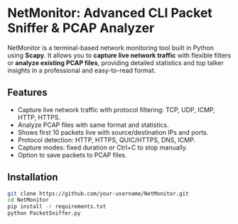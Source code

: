 # NetMonitor: Advanced CLI Packet Sniffer & PCAP Analyzer

NetMonitor is a terminal-based network monitoring tool built in Python using **Scapy**. It allows you to **capture live network traffic** with flexible filters or **analyze existing PCAP files**, providing detailed statistics and top talker insights in a professional and easy-to-read format.

## Features

- Capture live network traffic with protocol filtering: TCP, UDP, ICMP, HTTP, HTTPS.
- Analyze PCAP files with same format and statistics.
- Shows first 10 packets live with source/destination IPs and ports.
- Protocol detection: HTTP, HTTPS, QUIC/HTTPS, DNS, ICMP.
- Capture modes: fixed duration or Ctrl+C to stop manually.
- Option to save packets to PCAP files.

## Installation

```bash
git clone https://github.com/your-username/NetMonitor.git
cd NetMonitor
pip install -r requirements.txt
python PacketSniffer.py
